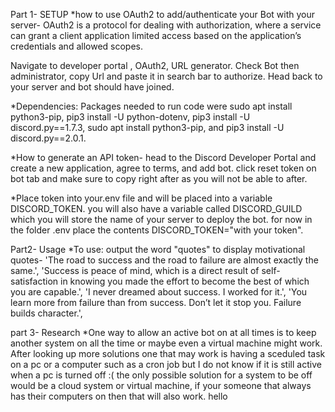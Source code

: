 
Part 1- SETUP
*how to use OAuth2 to add/authenticate your Bot with your server-  OAuth2 is a protocol for dealing with authorization, where a service can grant a client application
limited access based on the application’s credentials and allowed scopes.

Navigate to developer portal , OAuth2, URL generator. Check Bot then administrator, copy Url and paste it in search bar to authorize. Head back to your server and bot should have joined.

*Dependencies: Packages needed to run code were sudo apt install python3-pip, pip3 install -U python-dotenv, 
	pip3 install -U discord.py==1.7.3, sudo apt install python3-pip, and pip3 install -U discord.py==2.0.1. 
  
*How to generate an API token- head to the Discord Developer Portal and create a new application, agree to terms, and add bot.
click reset token on bot tab and make sure to copy right after as you will not be able to after.

*Place token into your.env file and will be placed into a variable DISCORD_TOKEN.
you will also have a variable called DISCORD_GUILD which you will store the name of your server to deploy the bot.
 for now in the folder .env place the contents DISCORD_TOKEN="with your token".
 
 Part2- Usage
*To use: output the word "quotes" to display motivational quotes-
'The road to success and the road to failure are almost exactly the same.',
'Success is peace of mind, which is a direct result of self-satisfaction in knowing you made the effort to become the best of which you are capable.',
'I never dreamed about success. I worked for it.',
'You learn more from failure than from success. Don’t let it stop you. Failure builds character.',

part 3- Research
*One way to allow an active bot on at all times is to keep another system on all the time or maybe even a virtual machine might work. 
After looking up more solutions one that may work is having a sceduled task on a pc or a computer such as a cron job but I do not know if it is still active when a pc is 
turned off :( 
the only possible solution for a system to be off would be a cloud system or virtual machine, if your someone that always has their computers on then that will also work.
hello

